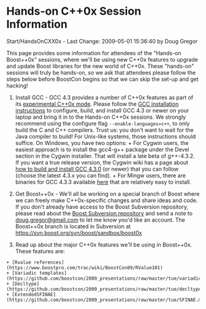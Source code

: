# Hands-on C++0x Session Information

Start/HandsOnCXX0x - Last Change: 2009-05-01 15:36:40 by Doug Gregor 

This page provides some information for attendees of the "Hands-on Boost++0x" sessions, where we'll be using new C++0x features to upgrade and update Boost libraries for the new world of C++0x. These "hands-on" sessions will truly be hands-on, so we ask that attendees please follow the steps below before BoostCon begins so that we can skip the set-up and get hacking!

  1. Install GCC - GCC 4.3 provides a number of C++0x features as part of its [experimental C++0x mode](http://gcc.gnu.org/projects/cxx0x.html). Please follow the [GCC installation instructions](http://gcc.gnu.org/install/) to configure, build, and install GCC 4.3 or newer on your laptop and bring it in to the Hands-on C++0x sessions. We strongly recommend using the configure flag `--enable-languages=c++`, to only build the C and C++ compilers. Trust us: you don't want to wait for the Java compiler to build!
For Unix-like systems, those instructions should suffice. On Windows, you have two options:
    + For Cygwin users, the easiest approach is to install the gcc4-g++ package under the Devel section in the Cygwin installer.  That will install a late beta of g++-4.3.2.  If you want a true release version, the Cygwin wiki has a page about [how to build and install GCC 4.3.0](http://cygwin.wikia.com/wiki/How_to_install_GCC_4.3.0) (or newer) that you can follow (choose the latest 4.3.x you can find).
    + For Mingw users, there are binaries for GCC 4.3.3 available [here](http://www.tdragon.net/recentgcc/) that are relatively easy to install.

  2. Get Boost++0x - We'll all be working on a special branch of Boost where we can freely make C++0x-specific changes and share ideas and code. If you don't already have access to the Boost Subversion repository, please read about the [Boost Subversion repository](https://svn.boost.org/trac/boost/wiki/BoostSubversion) and send a note to doug.gregor@gmail.com to let me know you'd like an account. The Boost++0x branch is located in Subversion at https://svn.boost.org/svn/boost/sandbox/boost0x

  3. Read up about the major C++0x features we'll be using in Boost++0x. These features are:

    + [Rvalue references](https://www.boostpro.com/trac/wiki/BoostCon09/RValue101) 
    + [Variadic templates](https://github.com/boostcon/2009_presentations/raw/master/tue/variadic.markdown) 
    + [Decltype](https://github.com/boostcon/2009_presentations/raw/master/tue/decltype.markdown)
    + [ExtendedSFINAE](https://github.com/boostcon/2009_presentations/raw/master/tue/SFINAE.markdown)
